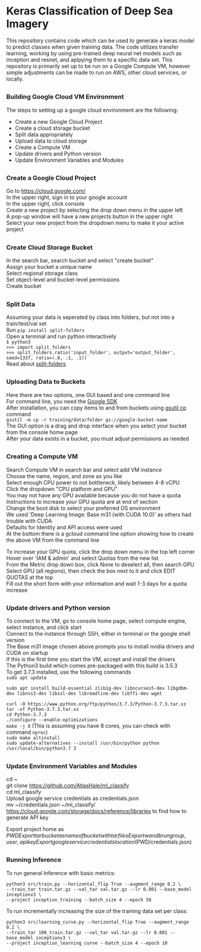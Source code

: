# Keras Classification of Deep Sea Imagery
This repository contains code which can be used to generate a keras model to predict classes when given training data. The code utilizes transfer learning, working by using pre-trained deep neural net models such as inception and resnet, and aplpying them to a specific data set. This repository is primarily set up to be run on a Google Compute VM, however simple adjustments can be made to run on AWS, other cloud services, or locally.
##
### Building Google Cloud VM Environment

The steps to setting up a google cloud environment are the following:
* Create a new Google Cloud Project
* Create a cloud storage bucket
* Split data appropriately
* Upload data to cloud storage
* Create a Compute VM 
* Update drivers and Python version
* Update Environment Variables and Modules

##
### Create a Google Cloud Project

Go to https://cloud.google.com/     
In the upper right, sign in to your google account   
In the upper right, click console     
Create a new project by selecting the drop down menu in the upper left       
A pop-up window will have a new projects button in the upper right              
Select your new project from the dropdown menu to make it your active project       
##
### Create Cloud Storage Bucket

In the search bar, search bucket and select "create bucket"         
Assign your bucket a unique name        
Select regional storage class   
Set object-level and bucket-level permissions     
Create bucket   
##
###  Split Data

Assuming your data is seperated by class into folders, but not into a train/test/val set    
Run `pip install split-folders`   
Open a terminal and run python interactively    
`$ python3`     
`>>> import split_folders`  
`>>> split_folders.ratio('input_folder', output='output_folder', seed=1337, ratio=(.8, .1, .1))`    
Read about [split-folders](https://pypi.org/project/split-folders/) 
##
### Uploading Data to Buckets

Here there are two options, one GUI based and one command line  
For command line, you need the [Google SDK](https://cloud.google.com/sdk/docs/#linux)   
After installation, you can copy items to and from buckets using [gsutil cp](https://cloud.google.com/storage/docs/gsutil/commands/cp) command  
`gsutil -m cp -r training/data/folder gs://google-bucket-name`  
The GUI option is a drag and drop interface when you select your bucket from the console home page  
After your data exists in a bucket, you must adjust permissions as needed   
##
### Creating a Compute VM

Search Compute VM in search bar and select add VM instance  
Choose the name, region, and zone as you like    
Select enough CPU power to not bottleneck, likely between 4-8 vCPU      
Click the dropdown "CPU platform and GPU"   
You may not have any GPU available because you do not have a quota  
Instructions to increase your GPU quota are at end of section   
Change the boot disk to select your preferred OS environment    
We used 'Deep Learning Image: Base m31 (with CUDA 10.0)' as others had trouble with CUDA    
Defaults for Identity and API access were used  
At the bottom there is a gcloud command line option showing how to create the above VM from the command line    

To increase your GPU quota, click the drop down menu in the top left corner        
Hover over 'IAM & admin' and select Quotas from the new list        
From the Metric drop down box, click None to deselect all, then search GPU  
Select GPU (all regions), then check the box next to it and click EDIT QUOTAS at the top        
Fill out the short form with your information and wait 1-3 days for a quota increase        
##
### Update drivers and Python version

To connect to the VM, go to console home page, select compute engine, select instance, and click start    
Connect to the instance through SSH, either in terminal or the google shell version   
The Base m31 image chosen above prompts you to install nvidia drivers and CUDA on startup   
If this is the first time you start the VM, accept and install the drivers       
The Python3 build which comes pre-packaged with this build is 3.5.3   
To get 3.7.3 installed, use the following commands  
`sudo apt update`   
```
sudo apt install build-essential zlib1g-dev libncurses5-dev libgdbm-dev libnss3-dev libssl-dev libreadline-dev libffi-dev wget
```    
`curl -O https://www.python.org/ftp/python/3.7.3/Python-3.7.3.tar.xz`   
`tar -xf Python-3.7.3.tar.xz`   
`cd Python-3.7.3`   
`./configure --enable-optimizations`    
`make -j 8` (This is assuming you have 8 cores, you can check with command `nproc`)   
`sudo make altinstall`  
`sudo update-alternatives --install /usr/bin/python python /usr/local/bin/python3.7 3`  
##
### Update Environment Variables and Modules

cd ~  
git clone https://github.com/AtlasHale/ml_classify     
cd ml_classify    
Upload google service credentials as credentials.json   
mv ~/credentials.json ~/ml_classify/  
https://cloud.google.com/storage/docs/reference/libraries to find how to generate API key   

Export project home as $PWD     
Export tar bucket as name of bucket with tar files      
Export wandb run group, user, api key   
Export google service credentials location ($PWD/credentials.json)  
##
### Running Inference 
To run general Inference with basic metrics:
```
python3 src/train.py --horizontal_flip True --augment_range 0.2 \
--train_tar train.tar.gz --val_tar val.tar.gz --lr 0.001 --base_model inceptionv3 \
--project inception_training --batch_size 4 --epoch 50
```
To run incrementally increasing the size of the training data set per class:
```
python3 src/learning_curve.py --horizontal_flip True --augment_range 0.2 \
--train_tar 100_train.tar.gz --val_tar val.tar.gz --lr 0.001 --base_model inceptionv3 \
--project inception_learning_curve --batch_size 4 --epoch 10
```
